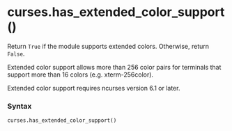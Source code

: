 # curses.has_extended_color_support()

Return `True` if the module supports extended colors. Otherwise, return `False`.

Extended color support allows more than 256 color pairs for terminals that support more than 16 colors (e.g. xterm-256color).

Extended color support requires ncurses version 6.1 or later.

### Syntax

```python
curses.has_extended_color_support()
```